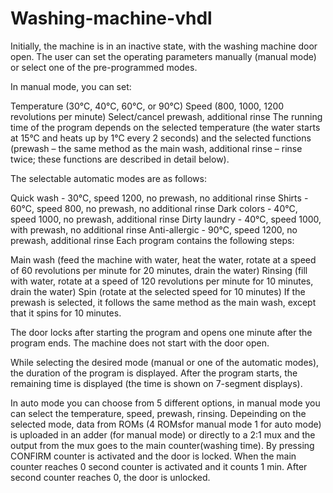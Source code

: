 # Washing-machine-vhdl
Initially, the machine is in an inactive state, with the washing machine door open. The user can set the operating parameters manually (manual mode) or select one of the pre-programmed modes.

In manual mode, you can set:

Temperature (30°C, 40°C, 60°C, or 90°C)
Speed (800, 1000, 1200 revolutions per minute)
Select/cancel prewash, additional rinse
The running time of the program depends on the selected temperature (the water starts at 15°C and heats up by 1°C every 2 seconds) and the selected functions (prewash – the same method as the main wash, additional rinse – rinse twice; these functions are described in detail below).

The selectable automatic modes are as follows:

Quick wash - 30°C, speed 1200, no prewash, no additional rinse
Shirts - 60°C, speed 800, no prewash, no additional rinse
Dark colors - 40°C, speed 1000, no prewash, additional rinse
Dirty laundry - 40°C, speed 1000, with prewash, no additional rinse
Anti-allergic - 90°C, speed 1200, no prewash, additional rinse
Each program contains the following steps:

Main wash (feed the machine with water, heat the water, rotate at a speed of 60 revolutions per minute for 20 minutes, drain the water)
Rinsing (fill with water, rotate at a speed of 120 revolutions per minute for 10 minutes, drain the water)
Spin (rotate at the selected speed for 10 minutes)
If the prewash is selected, it follows the same method as the main wash, except that it spins for 10 minutes.

The door locks after starting the program and opens one minute after the program ends. The machine does not start with the door open.

While selecting the desired mode (manual or one of the automatic modes), the duration of the program is displayed. After the program starts, the remaining time is displayed (the time is shown on 7-segment displays).

In auto mode you can choose from 5 different options, in manual mode you can select the temperature, speed, prewash, rinsing. 
Depeinding on the selected mode, data from ROMs (4 ROMsfor manual mode 1 for auto mode) is uploaded in an adder (for manual mode) or directly to a 2:1 mux and the output from the mux goes to the main counter(washing time).
By pressing CONFIRM counter is activated and the door is locked. When the main counter reaches 0 second counter is activated and it counts 1 min. After second counter reaches 0, the door is unlocked.





